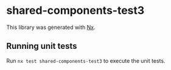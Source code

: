 # shared-components-test3

This library was generated with [Nx](https://nx.dev).

## Running unit tests

Run `nx test shared-components-test3` to execute the unit tests.
